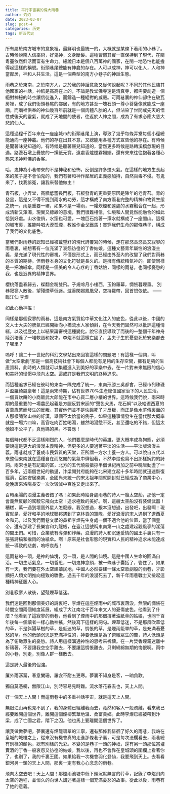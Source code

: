 ```yaml
---
title: 平行宇宙裏的偉大雨巷
author: 灼灼
date: 2023-03-07
slug: post-4
categories: 历史
tags: 新五代史
---
```



所有屬於南方城市的意象裡，最鮮明也最統一的，大概就是某條下著雨的小巷了。古時候說南人信巫術，好鬼神，文身斷髮。這種習慣其實一直保持到了現代，在閩粵臺依然鮮活而富有生命力。總說日本是個八百萬神的國家，在閩一地恐怕也能擔得起這樣的稱號。街頭巷尾總能有神龕的存在。人可以成神，神可以化人，人和神當鄰居，神和人共生活。這是一個典型的南方小巷子的神話生態。

雨巷之於東南，之於南方人，之於我的神話意象又從何說起呢？不同於其他民族其他國家的神話，神祇是高高在上的，不論是教堂佛寺還是清真寺，都需要創造一個絕對神秘的時空讓信徒進入，而鑄造一種絕對的威嚴。可雨巷裏的神仙卻住在破瓦房裡，成了我們街頭巷尾的鄰居，有的地方甚至一塊石頭一尊小菩薩像就能成一座廟，而廟裡供奉的神仙幾百年前就是一個肉體凡胎的人，但沾染了世間或先天的悟性或後天的靈氣，就成了天地間的使者，往返於人神之間，成為了有求必應大慈大悲的仙人。

這種過程千百年來在一座座城市的街頭巷尾上演，導致了幾乎每條弄堂每個小徑總能通向一座神龕。他們的存在出其不意，又總能用各種方式宣告他的存在。有時候是聞著味兒知道的，有時候是聽著聲兒知道的，當然更多時候是路轉溪橋忽現的目遇。路邊石墩上疊放的一摞紙元寶，遠處香爐煙霧嫋嫋，還有來來往往抱著各種心態來求神拜佛的香客。

哈，鬼神為小巷帶來的不是神秘和恐怖，反倒是許多煙火氣。在這樣的地方生長起來的孩子是不會怕鬼的，我們有著和神作鄰居的正義感加持，自然百毒不侵。有鬼來了，找我訴冤，讓我來替他做主！

青石板，小弄堂，高牆低簷長門板，石板發青的更重要原因是陳年的老青苔。青的發黑，這是又不得不提到雨水的功勞，這才構成了南方雨巷完整的精神和物質生態之統一。雨是重要一環，如果不是一場雨，一縷炊煙和遠處的水霧融合在一起，形成清新又渾濁，現實又縹緲的意境，我們很難相信，仙境和人間竟然能融合的如此恰到好處。山水俊俏，水窪也可愛，一塊巨石抱著一潭水就構成了一座閩山。這樣的城市裏，誰能吟唱大漠孤煙，教誰作金戈鐵馬！貫穿我們生命的那條巷子，構成了我們的文化底色。

當我們對雨巷的認知已經被戴望舒的現代詩覆寫的時候，走在那悠長悠長又寂寥的雨巷裏，總想著有一位充滿了哀怨彷徨的丁香姑娘。這種文藝青年屬性的浪漫主義，是充滿了現代性的審視，不僅是形式上，而已經由外至內的改變了我們對雨巷的本質的期待。但雨巷本身的文化符號是長久的。是擁有傳統精氣神的。即使同樣是一把油紙傘，同樣是一個美的令人心疼的丁香姑娘，同樣的雨巷，也同樣憂愁的我，也是迥異的精神世界。


櫻桃落盡春歸去，蝶翻金粉雙飛。子規啼月小樓西，玉鉤羅幕，惆悵暮煙垂。
別巷寂寥人散後，望殘煙草低迷。爐香閑嫋鳳凰兒，空持羅帶，回首恨依依。
——臨江仙 李煜

如此心動神搖！


同樣是那個寂寥的雨巷，這是南方氣質給中華文化注入的底色，從此以後，中國的文人士大夫的脾氣已經開始向小橋流水人家傾斜，在今天我們固然可以批評這種情緒，以及從歷史上以結果論審視這種變化。說它直接導致了而後的一整個千年神舟陸沉培養了一堆軟蛋和奴才。李煜不就這樣亡國了，孟夫子生於憂患死於安樂都去了哪里？

嗚呼！讓二十一世紀的科幻文學站出來回答這樣的問題吧！有這樣一個詞，叫做“太空歌劇”那是一個高技術社會下每個人都能有足夠的生存空間，擁有足夠的生產資料，此時的人類就可以集體進入到美好的享樂中去。在一片對未來無限的信心和美好的憧憬中飛向太空。這或許是我們文明的終極追求。

而這種追求已經在彼時的東南一隅完成了統一，東南形勝三吳都會，已經市列珠璣戶盈羅綺競豪奢！這是兩宋時期，佔有世界70%生產總值國家治下的人民生活。一個買炊餅的小商販武大郎能在市中心買二層小樓的世界。這時候我們說，兩宋時期的最重要的一場農民起義是方臘反對宋廷的“聲色犬馬，花石綱”以及給遼西夏的百萬歲幣而發生的反叛。其實他們並不是快餓死了才反叛，而正是像水滸傳裏面的人那樣嘯聚山林的好漢，舉個不太恰當的例子，如果這種事情發生在當代那大概率就是一場六四嘛，高官吃肉百姓喝湯，雖然喝湯餓不死，甚至還吃的不錯，但這太他娘不公平了，真他媽的黑。不答應！

每個時代都不乏這樣剛烈的人，他們要麼是時代的英雄，更大概率成為狗熊，必須要說這是更大的浪漫主義精神。但更多的人要過著平淡的生活——平淡版浪漫主義。雨巷就成了養成市民氣質的天堂，正所謂一方水土養一方人。可以說自五代以來整個東南就在這種自在而悠閒的氣氛中徘徊著，不然李煜也寫不出那樣婉約的詩詞。兩宋也是有記載的富，北方的五代燒殺搶掠半個世紀再加之前中晚唐動盪了一百多年，近兩個世紀的動盪，汴梁開封府能夠在北宋建立起十多年時間就迅速恢復經濟，百姓安居樂業，全國尚未統一的宋太祖年間就開封就已經成為了商業中心，從晚唐來洛陽長安一次次毀滅中百姓又走出來了。

百轉柔腸的浪漫主義者錯了嗎！如果此時給身處雨巷的詩人一艘太空船，那他一定會義無反顧的駕駛它飛向太空！追求極致的美好。啊，這艘太空船沒有裝備武器！糟糕，萬一遇到壞蛋外星人怎麼辦。我沒想過，根本沒想過，出發吧，出發啊！現實就是，愛好和平的地球聯邦遇到了克林貢的軍隊，愛好浪漫的宋人遇到了遼西夏金和元，以及我們雨巷文學的鼻祖李煜先生身處一個不適合他的位置，當了個皇帝。還有那建了長樂宮和九龍帳，在臺江這號稱東南第一山之處建起觀風亭的淫蕩的閩王們。可惜，企業號有導彈和炸藥，浪漫的詩人和沉迷愛情的國王手裏只有一張張詩稿和擋雨的油紙傘。啊！原來是社會形態的現實和人民的精神追求未能達成統一導致的悲劇，嗚呼哀哉！

這雨巷的一頭，是神的仙境，另一頭，是人間的仙境。這是中國人生命的圓滿自洽。一切生活氣息，一切哲思，一切鬼神念頭，被一條巷子囊括了，管住了。如果有一天，我們要在外太空建殖民地，中國人必然要建一條太空歌劇般的雨巷，才彰顯把人類文明推向極致的驕傲。過去千年的浪漫死去了，新千年雨巷戰士又撿起這種精神征服人心。


別巷寂寥人散後，望殘煙草低迷。

我們還是回到那個美好的詩裏吧，李煜在這座煙雨中的城市裏落淚，無限的惆悵在時間空間兩個維度延展，組成了大江南北千百年來文人的憂傷底色。他看到了什麼？他看到了這寂寥的雨巷，他看到了煙雨中的那個撐著油紙傘的姑娘，也同千百年後每一個讀者一樣心動神搖，然後寫下這樣的詞句。煙草低迷，不是那風吹草低的草，不是斜陽草樹的草，是低迷的草，惆悵的草，是煙雨籠罩的草，是充滿著憂愁的草。他的低頭沉思是充滿神性的，神要低頭是為了俯瞰眾生的苦，詩人低頭是為了俯瞰眾生的憂愁。詩人用這樣溝通神性的思考來祈禱。在一片焚香煙霧迷離中祈禱著，不要讓我空空手離去，不要讓這惆悵離去，只剩綿綿無期的悔恨啊。雨中的小巷，別走，別像人群一樣散去。

這是詩人最後的倔強。

簾外雨潺潺，春意闌珊，羅衾不耐五更寒。夢裏不知身是客，一晌貪歡。

獨自莫憑欄，無限江山，別時容易見時難。流水落花春去也，天上人間。


好一個天上人間！而這雨巷中的多重神話宇宙，就是這天上人間。

無限江山再也見不到了，我的身體已經離我而去，竟然和客人一般疏離，看來我已經要離開這個世界，離開這個煙柳繁華地溫、柔富貴鄉。此時李煜已經被帶到汴梁，成了亡國之君，階下之囚。他也馬上要離開這個世界了。

讓我做做夢吧，夢裏還有煙籠碧翠的江寧，還有那條我徘徊了好久的雨巷，我站在皇城的城樓之上，從來沒有機會真的走進那條巷子裏，可是每次憑欄看去，雨巷總有別樣的顏色，總有別樣的光彩。不變的是巷子一頭的神祇，還有另一頭那位當壚賣酒的丁香一般哀怨又彷徨的姑娘。我以後，再也不會靠在皇城頭的圍欄上看著你了，也別了，我的千裏王國。如果給我一次機會羽化登仙，我要飛到天上。去看看銀河另一頭的天上人間，那裏一定有我心心念念的雨巷。

飛向太空去吧！天上人間！那煙雨池塘中低下頭沉默無言的荇草，記錄了李煜飛向太空的過程，並恒久的向世人講述著這樣一個充滿憂愁的故事。從此以後，雨巷有了她的意義。
